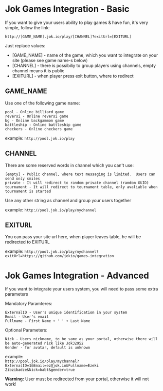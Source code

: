 Jok Games Integration - Basic
=============================
If you want to give your users ability to play games & have fun, it's very simple, follow the link:
```
http://[GAME_NAME].jok.io/play/[CHANNEL]?exitUrl=[EXITURL]
```
Just replace values:
* [GAME_NAME] - name of the game, which you want to integrate on your site (please see game name-s below)
* [CHANNEL] - there is possibiliy to group players using channels, empty channel means it is public
* [EXITURL] - when player press exit button, where to redirect



GAME_NAME
---------
Use one of the following game name:

```
pool - Online billiard game
reversi - Online reversi game
bg - Online backgammon game
battleship - Online battleship game
checkers - Online checkers game
```

example: ``` http://pool.jok.io/play ```


CHANNEL
-------
There are some reserved words in channel which you can't use:
```
[empty] - Public channel, where text messaging is limited.  Users can send only smiles
private - It will redirect to random private channel (random GUID)
tournament - It will redirect to tournament table, only avaliable when tournament is started
```
Use any other string as channel and group your users together

example: ``` http://pool.jok.io/play/mychannel ```


EXITURL
--------
You can pass your site url here, when player leaves table, he will be redirected to EXITURL

example: ``` http://pool.jok.io/play/mychannel?exitUrl=https://github.com/jokio/games-integration ```





Jok Games Integration - Advanced
================================
If you want to integrate your users system, you will need to pass some extra parameters

Mandatory Paramteres:
```
ExternalID - User's unique identification in your system
Email - User's email
Fullname - First Name + ' ' + Last Name
```

Optional Parameters:
```
Nick - Users nickname, to be same as your portal, otherwise there will be auto-generated nick like Jok32952
Gender - for avatar, default is unknown
```

example: <br/>
``` http://pool.jok.io/play/mychannel?ExternalID=1&Email=ez@jok.io&Fullname=Ezeki Zibzibadze&Nick=babt&gender=true ```

<b>Warning:</b> User must be redirected from your portal, otherwise it will not work!
